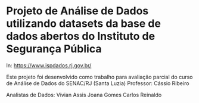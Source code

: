 # Projeto de Análise de Dados utilizando datasets da base de dados abertos do Instituto de Segurança Pública 
In: <https://www.ispdados.rj.gov.br/>

Este projeto foi desenvolvido como trabalho para avaliação parcial do curso de Análise de Dados do SENAC/RJ (Santa Luzia)
Professor: Cássio Ribeiro

Analistas de Dados:
Vivian Assis
Joana Gomes
Carlos
Reinaldo
